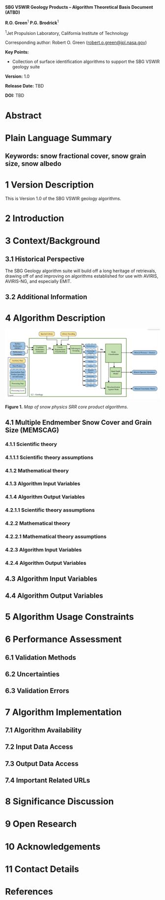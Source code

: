 **SBG VSWIR Geology Products – Algorithm Theoretical Basis Document (ATBD)**

**R.O. Green**<sup>1</sup>
**P.G. Brodrick**<sup>1</sup>

<sup>1</sup>Jet Propulsion Laboratory, California Institute of Technology

Corresponding author: Robert O. Green (robert.o.green@jpl.nasa.gov)

**Key Points:**

- Collection of surface identification algorithms to support the SBG VSWIR geology suite

**Version:** 1.0

**Release Date:** TBD

**DOI:** TBD

# Abstract

# Plain Language Summary

## Keywords: snow fractional cover, snow grain size, snow albedo

# 1 Version Description

This is Version 1.0 of the SBG VSWIR geology algorithms.

# 2 Introduction

# 3 Context/Background

## 3.1 Historical Perspective

The SBG Geology algorithm suite will build off a long heritage of retrievals, drawing off of and improving on algorithms established for use with AVIRIS, AVIRIS-NG, and especially EMIT.

## 3.2 Additional Information

# 4 Algorithm Description

![img.png](figs/geology_flow.png)

**Figure 1.** _Map of snow physics SRR core product algorithms._

## 4.1 Multiple Endmember Snow Cover and Grain Size (MEMSCAG)

### 4.1.1 Scientific theory

### 4.1.1.1 Scientific theory assumptions

### 4.1.2 Mathematical theory

### 4.1.3 Algorithm Input Variables

### 4.1.4 Algorithm Output Variables

### 4.2.1.1 Scientific theory assumptions

### 4.2.2 Mathematical theory

### 4.2.2.1 Mathematical theory assumptions

### 4.2.3 Algorithm Input Variables

### 4.2.4 Algorithm Output Variables

## 4.3 Algorithm Input Variables

## 4.4 Algorithm Output Variables

# 5 Algorithm Usage Constraints

# 6 Performance Assessment

## 6.1 Validation Methods

## 6.2 Uncertainties

## 6.3 Validation Errors

# 7 Algorithm Implementation

## 7.1 Algorithm Availability

## 7.2 Input Data Access

## 7.3 Output Data Access

## 7.4 Important Related URLs

# 8 Significance Discussion

# 9 Open Research

# 10 Acknowledgements

# 11 Contact Details

# References
